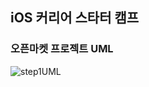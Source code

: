 ## iOS 커리어 스타터 캠프

### 오픈마켓 프로젝트 UML

![step1UML](https://user-images.githubusercontent.com/80380535/130207331-a68bf8e7-34fa-4f79-97fe-ea82d0d39c16.png)
